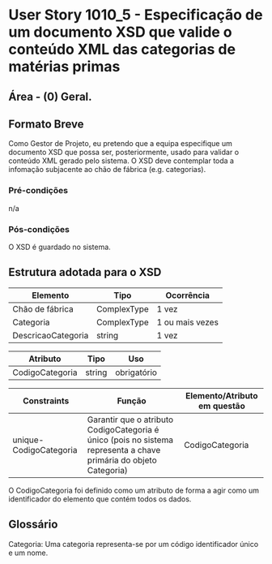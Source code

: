 # User Story 1010_5 - Especificação de um documento XSD que valide o conteúdo XML das categorias de matérias primas

## Área - (0) Geral.

## Formato Breve

Como Gestor de Projeto, eu pretendo que a equipa especifique um documento XSD que possa ser, posteriormente, usado para validar o conteúdo XML gerado pelo sistema.
O XSD deve contemplar toda a infomação subjacente ao chão de fábrica (e.g.  categorias).

### Pré-condições

n/a

### Pós-condições

O XSD é guardado no sistema.



## Estrutura adotada para o XSD

| Elemento           | Tipo        | Ocorrência      |
| ------------------ | ----------- | --------------- |
| Chão de fábrica    | ComplexType | 1 vez           |
| Categoria          | ComplexType | 1 ou mais vezes |
| DescricaoCategoria | string      | 1 vez           |

| Atributo        | Tipo   | Uso         |
| --------------- | ------ | ----------- |
| CodigoCategoria | string | obrigatório |

| Constraints            | Função                                                       | Elemento/Atributo em questão |
| ---------------------- | ------------------------------------------------------------ | ---------------------------- |
| unique-CodigoCategoria | Garantir que o atributo CodigoCategoria é único (pois no sistema representa a chave primária do objeto Categoria) | CodigoCategoria              |



O CodigoCategoria foi definido como um atributo de forma a agir como um identificador do elemento que contém todos os dados.



## Glossário

Categoria: Uma categoria representa-se por um código identificador único e um nome.